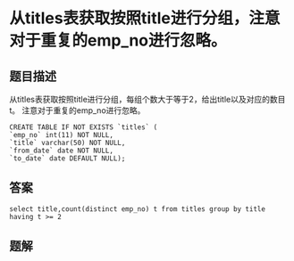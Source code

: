 # 从titles表获取按照title进行分组，注意对于重复的emp_no进行忽略。

## 题目描述

从titles表获取按照title进行分组，每组个数大于等于2，给出title以及对应的数目t。
注意对于重复的emp_no进行忽略。

```mysql
CREATE TABLE IF NOT EXISTS `titles` (
`emp_no` int(11) NOT NULL,
`title` varchar(50) NOT NULL,
`from_date` date NOT NULL,
`to_date` date DEFAULT NULL);
```

## 答案

```mysql
select title,count(distinct emp_no) t from titles group by title having t >= 2
```

## 题解

